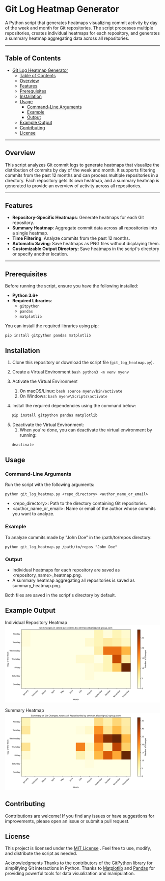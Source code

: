 # Git Log Heatmap Generator

A Python script that generates heatmaps visualizing commit activity by day of the week and month for Git repositories. The script processes multiple repositories, creates individual heatmaps for each repository, and generates a summary heatmap aggregating data across all repositories.

---

## Table of Contents

- [Git Log Heatmap Generator](#git-log-heatmap-generator)
  - [Table of Contents](#table-of-contents)
  - [Overview](#overview)
  - [Features](#features)
  - [Prerequisites](#prerequisites)
  - [Installation](#installation)
  - [Usage](#usage)
    - [Command-Line Arguments](#command-line-arguments)
    - [Example](#example)
    - [Output](#output)
  - [Example Output](#example-output)
  - [Contributing](#contributing)
  - [License](#license)

---

## Overview

This script analyzes Git commit logs to generate heatmaps that visualize the distribution of commits by day of the week and month. It supports filtering commits from the past 12 months and can process multiple repositories in a directory. Each repository gets its own heatmap, and a summary heatmap is generated to provide an overview of activity across all repositories.

---

## Features

- **Repository-Specific Heatmaps**: Generate heatmaps for each Git repository.
- **Summary Heatmap**: Aggregate commit data across all repositories into a single heatmap.
- **Time Filtering**: Analyze commits from the past 12 months.
- **Automatic Saving**: Save heatmaps as PNG files without displaying them.
- **Customizable Output Directory**: Save heatmaps in the script's directory or specify another location.

---

## Prerequisites

Before running the script, ensure you have the following installed:

- **Python 3.6+**
- **Required Libraries**:
  - `gitpython`
  - `pandas`
  - `matplotlib`

You can install the required libraries using pip:

    pip install gitpython pandas matplotlib


## Installation

1. Clone this repository or download the script file (`git_log_heatmap.py`).
2. Create a Virtual Environment ```bash python3 -m venv myenv```
3. Activate the Virtual Environment
   1. On macOS/Linux: ```bash source myenv/bin/activate```
   2. On Windows: ```bash myenv\Scripts\activate```

4. Install the required dependencies using the command below:

```bash
   pip install gitpython pandas matplotlib
```
5. Deactivate the Virtual Environment:
   1. When you're done, you can deactivate the virtual environment by running:
```bash
   deactivate
```
## Usage

### Command-Line Arguments

Run the script with the following arguments:

    python git_log_heatmap.py <repo_directory> <author_name_or_email>

- <repo_directory>: Path to the directory containing Git repositories.
- <author_name_or_email>: Name or email of the author whose commits you want to analyze.

### Example
To analyze commits made by "John Doe" in the /path/to/repos directory:

    python git_log_heatmap.py /path/to/repos "John Doe"

### Output
- Individual heatmaps for each repository are saved as <repository_name>_heatmap.png.
- A summary heatmap aggregating all repositories is saved as summary_heatmap.png.
  
Both files are saved in the script's directory by default.

##  Example Output
Individual Repository Heatmap
![Individual Repository Heatmap](./individual_heatmap.png)

Summary Heatmap
![Summary Heatmap](./summary_heatmap.png)

## Contributing
Contributions are welcome! If you find any issues or have suggestions for improvements, please open an issue or submit a pull request.

## License
This project is licensed under the [MIT License](https://opensource.org/license/mit) . Feel free to use, modify, and distribute the script as needed.

Acknowledgments
Thanks to the contributors of the [GitPython](https://github.com/gitpython-developers/GitPython) library for simplifying Git interactions in Python.
Thanks to [Matplotlib](https://github.com/matplotlib/matplotlib) and [Pandas](https://github.com/pandas-dev/pandas) for providing powerful tools for data visualization and manipulation.